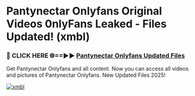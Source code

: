 # Pantynectar Onlyfans Original Videos 0nlyFans Leaked - Files Updated! (xmbl)

<h3>🔴 CLICK HERE 🌐==►► <a href="https://tinyurl.com/ehrbuxhb" rel="nofollow">Pantynectar Onlyfans Updated Files</a></h3>

Get Pantynectar Onlyfans and all content. Now you can access all videos and pictures of Pantynectar Onlyfans. New Updated Files 2025!

[![xmbl](https://i.imgur.com/lVYEuWS.gif)](https://tinyurl.com/ehrbuxhb)
